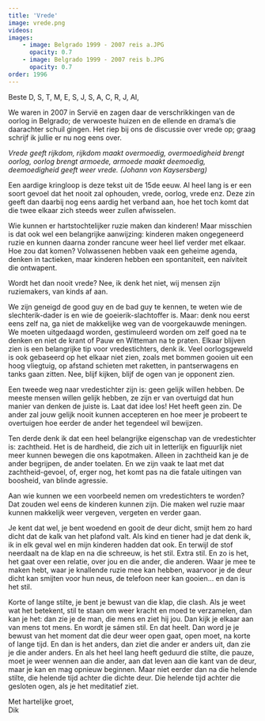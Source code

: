 ```yaml
---
title: 'Vrede'
image: vrede.png
videos:
images:
    - image: Belgrado 1999 - 2007 reis a.JPG
      opacity: 0.7
    - image: Belgrado 1999 - 2007 reis b.JPG
      opacity: 0.7
order: 1996
---
```


Beste D, S, T, M, E, S, J, S, A, C, R, J, AI,

We waren in 2007 in Servië en zagen daar de verschrikkingen van de oorlog in Belgrado; de verwoeste huizen en de ellende en drama’s die daarachter schuil gingen. Het riep bij ons de discussie over vrede op; graag schrijf ik jullie er nu nog eens over.

<em>Vrede geeft rijkdom, rijkdom maakt overmoedig, overmoedigheid brengt oorlog, oorlog brengt armoede, armoede maakt deemoedig, deemoedigheid geeft weer vrede. (Johann von Kaysersberg)</em>

Een aardige kringloop is deze tekst uit de 15de eeuw. Al heel lang is er een soort gevoel dat het nooit zal ophouden, vrede, oorlog, vrede enz. Deze zin geeft dan daarbij nog eens aardig het verband aan, hoe het toch komt dat die twee elkaar zich steeds weer zullen afwisselen.

Wie kunnen er hartstochtelijker ruzie maken dan kinderen! Maar misschien is dat ook wel een belangrijke aanwijzing: kinderen maken ongegeneerd ruzie en kunnen daarna zonder rancune weer heel lief verder met elkaar. Hoe zou dat komen? Volwassenen hebben vaak een geheime agenda, denken in tactieken, maar kinderen hebben een spontaniteit, een naïviteit die ontwapent.  

Wordt het dan nooit vrede? Nee, ik denk het niet, wij mensen zijn ruziemakers, van kinds af aan.

We zijn geneigd de good guy en de bad guy te kennen, te weten wie de slechterik-dader is en wie de goeierik-slachtoffer is. Maar: denk nou eerst eens zelf na, ga niet de makkelijke weg van de voorgekauwde meningen.  We moeten uitgedaagd worden, gestimuleerd worden om zelf goed na te denken en niet de krant of Pauw en Witteman na te praten.
Elkaar blijven zien is een belangrijke tip voor vredestichters, denk ik. Veel oorlogsgeweld is ook gebaseerd op het elkaar niet zien, zoals met bommen gooien uit een hoog vliegtuig, op afstand schieten met raketten, in pantserwagens en tanks gaan zitten. Nee, blijf kijken, blijf de ogen van je opponent zien.

Een tweede weg naar vredestichter zijn is: geen gelijk willen hebben. De meeste mensen willen gelijk hebben, ze zijn er van overtuigd dat hun manier van denken de juiste is. Laat dat idee los! Het heeft geen zin. De ander zal jouw gelijk nooit kunnen accepteren en hoe meer je probeert te overtuigen hoe eerder de ander het tegendeel wil bewijzen.

Ten derde denk ik dat een heel belangrijke eigenschap van de vredestichter is: zachtheid. Het is de hardheid, die zich uit in letterlijk en figuurlijk niet meer kunnen bewegen die ons kapotmaken. Alleen in zachtheid kan je de ander begrijpen, de ander toelaten. En we zijn vaak te laat met dat zachtheid-gevoel, of, erger nog, het komt pas na die fatale uitingen van boosheid, van blinde agressie.

Aan wie kunnen we een voorbeeld nemen om vredestichters te worden? Dat zouden wel eens de kinderen kunnen zijn. Die maken wel ruzie maar kunnen makkelijk weer vergeven, vergeten en verder gaan.

Je kent dat wel, je bent woedend en gooit de deur dicht, smijt hem zo hard dicht dat de kalk van het plafond valt. Als kind en tiener had je dat denk ik, ik in elk geval wel en mijn kinderen hadden dat ook. En terwijl de stof neerdaalt na de klap en na die schreeuw, is het stil. Extra stil. En zo is het, het gaat over een relatie, over jou en die ander, die anderen. Waar je mee te maken hebt, waar je knallende ruzie mee kan hebben, waarvoor je de deur dicht kan smijten voor hun neus, de telefoon neer kan gooien… en dan is het stil. 

Korte of lange stilte, je bent je bewust van die klap, die clash. Als je weet wat het betekent, stil te staan om weer kracht en moed te verzamelen, dan kan je het: dan zie je de man, die mens en ziet hij jou. Dan kijk je elkaar aan van mens tot mens. En wordt je sámen stil. En dat heelt. Dan word je je bewust van het moment dat die deur weer open gaat, open moet, na korte of lange tijd. En dan is het anders, dan ziet die ander er anders uit, dan zie je die ander anders. En als het heel lang heeft geduurd die stilte, die pauze, moet je weer wennen aan die ander, aan dat leven aan die kant van de deur, maar je kan en mag opnieuw beginnen. Maar niet eerder dan na die helende stilte, die helende tijd achter die dichte deur. Die helende tijd achter die gesloten ogen, als je het meditatief ziet.

Met hartelijke groet,<br />
Dik